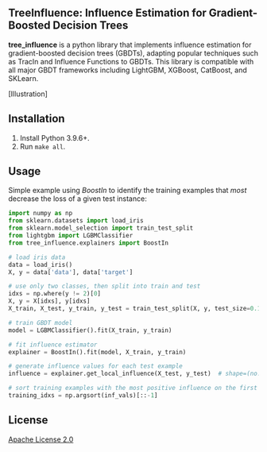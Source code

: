 TreeInfluence: Influence Estimation for Gradient-Boosted Decision Trees
---
**tree_influence** is a python library that implements influence estimation for gradient-boosted decision trees (GBDTs), adapting popular techniques such as TracIn and Influence Functions to GBDTs. This library is compatible with all major GBDT frameworks including LightGBM, XGBoost, CatBoost, and SKLearn.

[Illustration]

Installation
---
1. Install Python 3.9.6+.
2. Run `make all`.

<!--```shell
pip install tree_influence
```-->

Usage
---
Simple example using *BoostIn* to identify the training examples that *most* decrease the loss of a given test instance:

```python
import numpy as np
from sklearn.datasets import load_iris
from sklearn.model_selection import train_test_split
from lightgbm import LGBMClassifier
from tree_influence.explainers import BoostIn

# load iris data
data = load_iris()
X, y = data['data'], data['target']

# use only two classes, then split into train and test
idxs = np.where(y != 2)[0]
X, y = X[idxs], y[idxs]
X_train, X_test, y_train, y_test = train_test_split(X, y, test_size=0.1, shuffle=True, random_state=1)

# train GBDT model
model = LGBMClassifier().fit(X_train, y_train)

# fit influence estimator
explainer = BoostIn().fit(model, X_train, y_train)

# generate influence values for each test example
influence = explainer.get_local_influence(X_test, y_test)  # shape=(no. train, no. test)

# sort training examples with the most positive influence on the first test example (decreases the loss the most) to most negative
training_idxs = np.argsort(inf_vals)[::-1]
```

License
---
[Apache License 2.0]()

<!--Reference
---
Brophy, Hammoudeh, and Lowd. [Adapting and Evaluating Influence-Estimation Methods for Gradient-Boosted Decision Trees](). arXiv 2022.

```
```-->